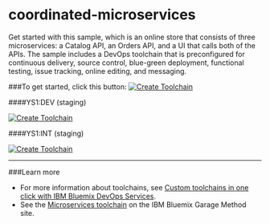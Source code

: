 # coordinated-microservices

Get started with this sample, which is an online store that consists of three microservices: a Catalog API, an Orders API, and a UI that calls both of the APIs. The sample includes a DevOps toolchain that is preconfigured for continuous delivery, source control, blue-green deployment, functional testing, issue tracking, online editing, and messaging. 

###To get started, click this button:
[![Create Toolchain](https://console.ng.bluemix.net/devops/graphics/create_toolchain_button.png)](https://console.ng.bluemix.net/devops/setup/deploy/?repository=https://github.com/snorthov/coordinated-microservices&refreshServices)
 
####YS1:DEV (staging)
 
[![Create Toolchain](https://dev-console.stage1.ng.bluemix.net/devops/graphics/create_toolchain_button.png)](https://dev-console.stage1.ng.bluemix.net/devops/setup/deploy?repository=https://github.com/snorthov/coordinated-microservices&refreshServices)
 
####YS1:INT (staging)
  
[![Create Toolchain](https://console.stage1.ng.bluemix.net/devops/graphics/create_toolchain_button.png)](https://console.stage1.ng.bluemix.net/devops/setup/deploy?repository=https://github.com/snorthov/coordinated-microservices&refreshServices)

---
###Learn more

* For more information about toolchains, see [Custom toolchains in one click with IBM Bluemix DevOps Services](https://developer.ibm.com/devops-services/2016/06/16/open-toolchain-with-ibm-bluemix-devops-services/).
* See the [Microservices toolchain](https://www.ibm.com/devops/method/toolchains/microservices_toolchain) on the IBM Bluemix Garage Method site.
